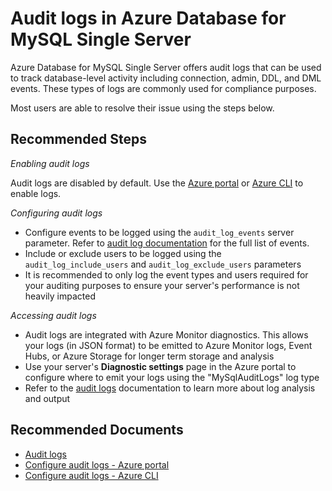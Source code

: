<properties
    pageTitle="Audit logs in Azure Database for MySQL Single Server"
    description="Audit logs in Azure Database for MySQL Single Server"
    service="microsoft.dbformysql"
    resource="servers"
    authors="andrela"
    ms.author="ajlam"
    displayOrder="180"
    selfHelpType="generic"
    supportTopicIds="32747542"
    resourceTags="servers, databases"
    productPesIds="17343"
    cloudEnvironments="public, Fairfax, usnat, ussec"
    articleId="abe2e640-8e57-48c4-b6a0-37aaa1ef1163"
    ownershipId="AzureData_AzureDatabaseforMySQL"
/>

# Audit logs in Azure Database for MySQL Single Server

Azure Database for MySQL Single Server offers audit logs that can be used to track database-level activity including connection, admin, DDL, and DML events. These types of logs are commonly used for compliance purposes.

Most users are able to resolve their issue using the steps below.

## **Recommended Steps**

*Enabling audit logs*

Audit logs are disabled by default. Use the [Azure portal](https://docs.microsoft.com/azure/mysql/howto-configure-audit-logs-portal) or [Azure CLI](https://docs.microsoft.com/azure/mysql/howto-configure-audit-logs-cli) to enable logs.

*Configuring audit logs*

* Configure events to be logged using the `audit_log_events` server parameter. Refer to [audit log documentation](https://docs.microsoft.com/azure/mysql/concepts-audit-logs) for the full list of events.
* Include or exclude users to be logged using the `audit_log_include_users` and `audit_log_exclude_users` parameters
* It is recommended to only log the event types and users required for your auditing purposes to ensure your server's performance is not heavily impacted

*Accessing audit logs*

* Audit logs are integrated with Azure Monitor diagnostics. This allows your logs (in JSON format) to be emitted to Azure Monitor logs, Event Hubs, or Azure Storage for longer term storage and analysis
* Use your server's **Diagnostic settings** page in the Azure portal to configure where to emit your logs using the "MySqlAuditLogs" log type
* Refer to the [audit logs](https://docs.microsoft.com/azure/mysql/concepts-audit-logs#access-audit-logs) documentation to learn more about log analysis and output

## **Recommended Documents**

* [Audit logs](https://docs.microsoft.com/azure/mysql/concepts-audit-logs)<br>
* [Configure audit logs - Azure portal](https://docs.microsoft.com/azure/mysql/howto-configure-audit-logs-portal)<br>
* [Configure audit logs - Azure CLI](https://docs.microsoft.com/azure/mysql/howto-configure-audit-logs-cli)